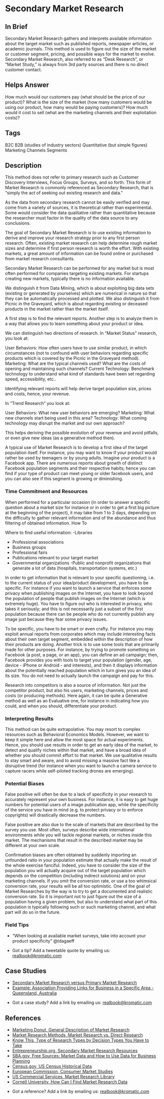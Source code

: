 # Secondary Market Research

## In Brief

Secondary Market Research gathers and interprets available information about the target market such as published reports, newspaper articles, or academic journals. This method is used to figure out the size of the market or customer segment, pricing, and possible ways for the market to evolve. Secondary Market Research, also referred to as “Desk Research”, or “Market Study,” is always from 3rd party sources and there is no direct customer contact.

## Helps Answer
How much would our customers pay (what should be the price of our product)? 
What is the size of the market (how many customers would be using our product, how many would be paying customers)?
How much would it cost to sell (what are the marketing channels and their exploitation costs)?

## Tags
B2C
B2B (studies of industry sectors)
Quantitative (but simple figures)
Marketing Channels
Segments

## Description

This method does not refer to primary research such as Customer Discovery Interviews, Focus Groups, Surveys, and so forth. This form of Market Research is commonly referenced as Secondary Research, that is “simply the act of seeking out existing research and data.”

As the data from secondary research cannot be easily verified and may come from a variety of sources, it is theoretical rather than experimental. Some would consider the data qualitative rather than quantitative because the researcher must factor in the quality of the data source to any conclusions.

The goal of Secondary Market Research is to use existing information to derive and improve your research strategy prior to any first person research. Often, existing market research can help determine rough market sizes and determine if first person research is worth the effort. With existing markets, a great amount of information can be found online or purchased from market research consultants.

Secondary Market Research can be performed for any market but is most often performed for companies targeting existing markets. For startups creating new markets, typically there is no information available.

We distinguish it from Data Mining, which is about exploiting big data sets (existing or generated by yourselves) which are numerical in nature so that they can be automatically processed and plotted. We also distinguish it from Picnic in the Graveyard, which is about regarding existing or deceased products in the market rather than the market itself.

A first step is to find the relevant reports. Another step is to analyze them in a way that allows you to learn something about your product or idea.

We can distinguish two directions of research. In “Market Status” research, you look at:

User Behaviors: How often users have to use similar product, in which circumstances (not to confound with user behaviors regarding specific products which is covered by the Picnic in the Graveyard method).
Marketing: What are the typical channels used? What are the costs of opening and maintaining such channels?
Current Technology: Benchmark technology to understand what kind of standards have been set regarding speed, accessibility, etc..

Identifying relevant reports will help derive target population size, prices and costs, hence, your revenue.

In “Trend Research” you look at:

User Behaviors: What new user behaviors are emerging?
Marketing: What new channels start being used in this area?
Technology: What coming technology may disrupt the market and our own approach?

This helps deriving the possible evolution of your revenue and avoid pitfalls, or even give new ideas (as a generative method then).

A typical use of Market Research is to develop a first idea of the target population itself. For instance, you may want to know if your product would rather be used by teenagers or by young adults. Imagine your product is a Facebook app. There are numerous reports about growth of distinct Facebook population segments and their respective habits; hence you can find if your type of product can meet young or older facebook users, and you can also see if this segment is growing or diminishing.

### Time Commitment and Resources 
When performed for a particular occasion (in order to answer a specific question about a market size for instance or in order to get a first big picture at the beginning of the project), it may take from 1 to 3 days, depending on the difficulty to gather relevant information and of the abundance and thus filtering of obtained information.
How To

Where to find useful information:
-Libraries
- Professional associations
- Business groups
- Professional fairs
- Publications relevant to your target market
- Governmental organizations
-Public and nonprofit organizations that generate a lot of data (hospitals, transportation systems, etc.)

In order to get information that is relevant to your specific questioning, i.e. to the current status of your idea/product development, you have to be specific. For instance if you want to launch a service that enforces some privacy when publishing images on the Internet, you have to look beyond the population of people that publish images on the Internet (which is extremely huge). You have to figure out who is interested in privacy, who takes it seriously; and this is not necessarily just a subset of the first population because there can be people who do not currently publish any image just because they fear some privacy issues.

To be specific, you have to be smart or even crafty. For instance you may exploit annual reports from corporates which may include interesting facts about their own target segment, embedded within the description of how their products are doing. Another trick is to use some tools that are primarily made for other purposes. For instance, by trying to promote something on Facebook (a post, a page, or an app), you can define an ad campaign; then, Facebook provides you with tools to target your population (gender, age, device - iPhone or Android - and interests), and then it displays information about the potentially reached population which in turn gives you an idea of its size. You do not need to actually launch the campaign and pay for this.

Research into competitors is also a source of information. Not just the competitor product, but also his users, marketing channels, prices and costs (or producing methods). Here again, it can be quite a Generative method as well as an Evaluative one, for instance in indicating how you could, and when you should, differentiate your product. 

### Interpreting Results
This method can be quite extrapolative. You may resort to complex resources such as Behavioral Economics Models. However, we want to keep it simple here and allow the most space for actual experiments. Hence, you should use results in order to get an early idea of the market, to detect and qualify niches within that market, and have a broad idea of whether you should commit effort to that market. We use qualitative results to stay smart and aware, and to avoid missing a massive fact like a disruptive trend (for instance when you want to launch a camera service to capture racers while self-piloted tracking drones are emerging).

### Potential Biases
False positive will often be due to a lack of specificity in your research to accurately represent your own business. For instance, it is easy to get huge numbers for potential users of a image publication app, while the specificity of the service you have in mind (e.g. to protect privacy or to enforce copyrights) will drastically decrease the numbers.

False positive are also due to the scale of markets that are described by the survey you use. Most often, surveys describe wide international environments while you will tackle regional markets, or niches inside this market. The mechanisms that result in the described market may be different at your own scale.

Confirmation biases are often obtained by suddenly importing an unfounded ratio in your population estimate that actually make the result of the whole exercise fanciful. Indeed, you have to consider the size of the population you will actually acquire out of the target population which depends on the competition (including indirect solutions) and on your marketing channels. If you omit the conversion rate, or use a too whimsical conversion rate, your results will be all too optimistic. One of the goal of Market Researches by the way is to try to get a documented and realistic conversion rate. So it is important not to just figure out the size of a population having a given problem, but also to understand what part of this population is typically following such or such marketing channel, and what part will do so in the future.

### Field Tips
- “When looking at available market surveys, take into account your product specificity” @tdagaeff 
* Got a tip? Add a tweetable quote by emailing us: [realbook@kromatic.com](mailto:realbook@kromatic.com)

## Case Studies
- [Secondary Market Research versus Primary Market Research](http://businesscasestudies.co.uk/jd-sports/using-market-research-to-support-decision-making/)
- [Example: Association Providing Links for Business in a Specific Area  - Queensland, Australia](https://www.business.qld.gov.au/starting-business/planning/market-customer-research/resources)
* Got a case study? Add a link by emailing us: [realbook@kromatic.com](mailto:realbook@kromatic.com) 

## References
- [Marketing Donut, General Description of Market Research](http://www.marketingdonut.co.uk/market-research/market-analysis)
- [Market Research Methods, Market Research vs. Direct Research](http://www.mymarketresearchmethods.com/an-overview-of-market-research-methods/)
- [Know This, Type of Research Types by Decision Types You Have to Take](http://www.knowthis.com/marketing-research/examples-of-research-in-marketing)
- [Entrepreneurship.org, Secondary Market Research Resources](https://www.entrepreneurship.org/articles/2007/04/secondary-market-research-resources)
- [SBA.gov, Free Sources: Market Data and How to Use Data for Business Planning](https://www.sba.gov/blogs/free-sources-market-data-and-how-use-data-business-planning)
- [Census.gov, US Census Historical Data](http://www.census.gov/programs-surveys/economic-census.html)
- [European Commission, Consumer Market Studies](http://ec.europa.eu/consumers/consumer_evidence/market_studies/index_en.htm)
- [US Commercial Services, Market Research Library](http://buyusainfo.net/adsearch.cfm)
- [Cornell University, How Can I Find Market Research Data](https://johnson.library.cornell.edu/faqs/how-can-i-find-market-research-reports-and-data)
* Got a reference? Add a link by emailing us: [realbook@kromatic.com](realbook@kromatic.com)




